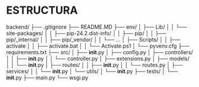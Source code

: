 # ESTRUCTURA 
backend/
├── .gitignore
├── README.MD
├── env/
│   ├── Lib/
│   │   └── site-packages/
│   │       ├── pip-24.2.dist-info/
│   │       ├── pip/
│   │       ├── pip/_internal/
│   │       ├── pip/_vendor/
│   │       └── ...
│   ├── Scripts/
│   │   ├── activate
│   │   ├── activate.bat
│   │   └── Activate.ps1
│   └── pyvenv.cfg
├── requirements.txt
├── src/
│   ├── __init__.py
│   ├── config.py
│   ├── controllers/
│   │   ├── __init__.py
│   │   └── controller.py
│   ├── extensions.py
│   ├── models/
│   │   └── __init__.py
│   ├── routes/
│   │   ├── __init__.py
│   │   └── routes.py
│   ├── services/
│   │   └── __init__.py
│   └── utils/
│       └── __init__.py
├── tests/
│   └── __init__.py
├── main.py
└── wsgi.py